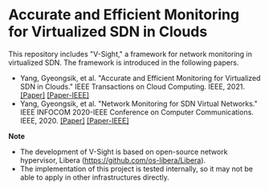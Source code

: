 # Accurate and Efficient Monitoring for Virtualized SDN in Clouds

This repository includes "V-Sight," a framework for network monitoring in virtualized SDN.
The framework is introduced in the following papers.

- Yang, Gyeongsik, et al. "Accurate and Efficient Monitoring for Virtualized SDN in Clouds." IEEE Transactions on Cloud Computing. IEEE, 2021. [[Paper]](https://gsyang33.github.io/assets/papers/V-Sight-TCC-accepted-version.pdf) [[Paper-IEEE]](https://ieeexplore.ieee.org/document/9457188)
- Yang, Gyeongsik, et al. "Network Monitoring for SDN Virtual Networks." IEEE INFOCOM 2020-IEEE Conference on Computer Communications. IEEE, 2020. [[Paper]](http://gsyang33.github.io/assets/papers/vsight-accepted-version.pdf) [[Paper-IEEE]](https://ieeexplore.ieee.org/document/9155260)

**Note**
- The development of V-Sight is based on open-source network hypervisor, Libera (https://github.com/os-libera/Libera).
- The implementation of this project is tested internally, so it may not be able to apply in other infrastructures directly.
